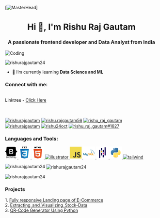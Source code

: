 [![MasterHead](https://www.internetcreation.net/wp-content/uploads/2015/04/banner-web-development.png)]
<h1 align="center">Hi 👋, I'm Rishu Raj Gautam</h1>
<h3 align="center">A passionate frontend developer and Data Analyst from India</h3>
<img align="center" alt="Coding" width="400" src="https://i0.wp.com/www.printmag.com/wp-content/uploads/2021/02/4cbe8d_f1ed2800a49649848102c68fc5a66e53mv2.gif?fit=476%2C280&ssl=1">

<p align="left"> <img src="https://komarev.com/ghpvc/?username=rishurajgautam24&label=Profile%20views&color=0e75b6&style=flat" alt="rishurajgautam24" /> </p>

- 🌱 I’m currently learning **Data Science and ML**

<h3 align="left">Connect with me:</h3>
<br>
Linktree - <a href="https://linktr.ee/rishurajgautam">Click Here </a> <br> <br> <br>
<p align="left">
<a href="https://linkedin.com/in/rishurajgautam" target="blank"><img align="center" src="https://raw.githubusercontent.com/rahuldkjain/github-profile-readme-generator/master/src/images/icons/Social/linked-in-alt.svg" alt="rishurajgautam" height="30" width="40" /></a>
<a href="https://fb.com/rishu.rajgautam56" target="blank"><img align="center" src="https://raw.githubusercontent.com/rahuldkjain/github-profile-readme-generator/master/src/images/icons/Social/facebook.svg" alt="rishu.rajgautam56" height="30" width="40" /></a>
<a href="https://instagram.com/rishu_raj_gautam" target="blank"><img align="center" src="https://raw.githubusercontent.com/rahuldkjain/github-profile-readme-generator/master/src/images/icons/Social/instagram.svg" alt="rishu_raj_gautam" height="30" width="40" /></a>
<a href="https://www.codechef.com/users/rishurajgautam" target="blank"><img align="center" src="https://cdn.jsdelivr.net/npm/simple-icons@3.1.0/icons/codechef.svg" alt="rishurajgautam" height="30" width="40" /></a>
<a href="https://www.hackerrank.com/rishu24oct" target="blank"><img align="center" src="https://raw.githubusercontent.com/rahuldkjain/github-profile-readme-generator/master/src/images/icons/Social/hackerrank.svg" alt="rishu24oct" height="30" width="40" /></a>
<a href="https://discord.gg/rishu_raj_gautam#1627" target="blank"><img align="center" src="https://raw.githubusercontent.com/rahuldkjain/github-profile-readme-generator/master/src/images/icons/Social/discord.svg" alt="rishu_raj_gautam#1627" height="30" width="40" /></a>
</p>

<h3 align="left">Languages and Tools:</h3>
<p align="left"> <a href="https://getbootstrap.com" target="_blank" rel="noreferrer"> <img src="https://raw.githubusercontent.com/devicons/devicon/master/icons/bootstrap/bootstrap-plain-wordmark.svg" alt="bootstrap" width="40" height="40"/> </a> <a href="https://www.w3schools.com/css/" target="_blank" rel="noreferrer"> <img src="https://raw.githubusercontent.com/devicons/devicon/master/icons/css3/css3-original-wordmark.svg" alt="css3" width="40" height="40"/> </a> <a href="https://www.w3.org/html/" target="_blank" rel="noreferrer"> <img src="https://raw.githubusercontent.com/devicons/devicon/master/icons/html5/html5-original-wordmark.svg" alt="html5" width="40" height="40"/> </a> <a href="https://www.adobe.com/in/products/illustrator.html" target="_blank" rel="noreferrer"> <img src="https://www.vectorlogo.zone/logos/adobe_illustrator/adobe_illustrator-icon.svg" alt="illustrator" width="40" height="40"/> </a> <a href="https://developer.mozilla.org/en-US/docs/Web/JavaScript" target="_blank" rel="noreferrer"> <img src="https://raw.githubusercontent.com/devicons/devicon/master/icons/javascript/javascript-original.svg" alt="javascript" width="40" height="40"/> </a> <a href="https://www.mysql.com/" target="_blank" rel="noreferrer"> <img src="https://raw.githubusercontent.com/devicons/devicon/master/icons/mysql/mysql-original-wordmark.svg" alt="mysql" width="40" height="40"/> </a> <a href="https://pandas.pydata.org/" target="_blank" rel="noreferrer"> <img src="https://raw.githubusercontent.com/devicons/devicon/2ae2a900d2f041da66e950e4d48052658d850630/icons/pandas/pandas-original.svg" alt="pandas" width="40" height="40"/> </a> <a href="https://www.python.org" target="_blank" rel="noreferrer"> <img src="https://raw.githubusercontent.com/devicons/devicon/master/icons/python/python-original.svg" alt="python" width="40" height="40"/> </a> <a href="https://tailwindcss.com/" target="_blank" rel="noreferrer"> <img src="https://www.vectorlogo.zone/logos/tailwindcss/tailwindcss-icon.svg" alt="tailwind" width="40" height="40"/> </a> </p>

<p><img align="left" src="https://github-readme-stats.vercel.app/api/top-langs?username=rishurajgautam24&show_icons=true&locale=en&layout=compact" alt="rishurajgautam24" /></p>

<p>&nbsp;<img align="center" src="https://github-readme-stats.vercel.app/api?username=rishurajgautam24&show_icons=true&locale=en" alt="rishurajgautam24" /></p>

<p><img align="center" src="https://github-readme-streak-stats.herokuapp.com/?user=rishurajgautam24&" alt="rishurajgautam24" /></p>

<div> <h3>Projects</h3>
1. <a href="https://ecomtemp-beryl.vercel.app/">Fully responsive Landing page of E-Commerce</a> <br>
2. <a href="https://github.com/Rishurajgautam24/Extracting_and_Visualizing_Stock-Data">Extracting_and_Visualizing_Stock-Data</a> <br>
3. <a href="https://github.com/Rishurajgautam24/QR_CODE_GENERATOR"> QR-Code Generator Using Python </a>
</div>
